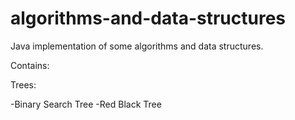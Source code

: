 # algorithms-and-data-structures
Java implementation of some algorithms and data structures.

Contains:

Trees:

-Binary Search Tree
-Red Black Tree
